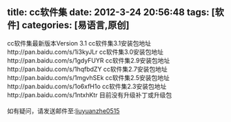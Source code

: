 title: cc软件集
date: 2012-3-24 20:56:48
tags: [软件]
categories: [易语言,原创]
---
cc软件集最新版本Version 3.1
cc软件集3.1安装包地址http://pan.baidu.com/s/1i3kyJLr
cc软件集3.0安装包地址http://pan.baidu.com/s/1gdyFUYR
cc软件集2.9安装包地址http://pan.baidu.com/s/1hqfbdZY
cc软件集2.7安装包地址http://pan.baidu.com/s/1mgvhSEk
cc软件集2.5安装包地址http://pan.baidu.com/s/1o6xfH1o
cc软件集2.3安装包地址http://pan.baidu.com/s/1ntxhKtr
目前没有升级补丁或升级包

如有疑问，请发送邮件至:<a style="line-height: 28px;" rel="nofollow" href="mailto:294068487@qq.com">liuyuanzhe0515</a></div>

